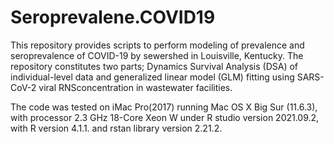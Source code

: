 # Seroprevalene.COVID19
This repository provides scripts to perform modeling of prevalence and seroprevalence of COVID-19 by sewershed in Louisville, Kentucky. 
The repository constitutes two parts; Dynamics Survival Analysis (DSA) of individual-level data and generalized linear model (GLM) fitting using SARS-CoV-2 viral RNSconcentration in wastewater facilities. 

The code was tested on iMac Pro(2017) running Mac OS X Big Sur (11.6.3), with processor 2.3 GHz 18-Core Xeon W under R studio version 2021.09.2, with R version 4.1.1. and rstan library version 2.21.2.

